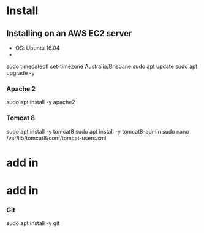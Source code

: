 # Install

## Installing on an AWS EC2 server

* OS: Ubuntu 16.04
*

sudo timedatectl set-timezone Australia/Brisbane
sudo apt update
sudo apt upgrade -y

### Apache 2
sudo apt install -y apache2


### Tomcat 8
sudo apt install -y tomcat8
sudo apt install -y tomcat8-admin
sudo nano /var/lib/tomcat8/conf/tomcat-users.xml
# add in         <role rolename="manager-gui"/>
# add in         <user username="admin" password="{TOMCAT_ADMIN_PWD}" roles="manager-gui,admin-gui"/>


### Git
sudo apt install -y git
